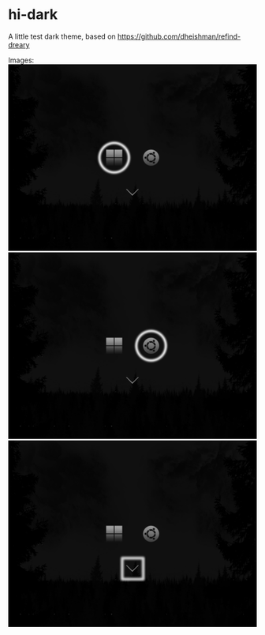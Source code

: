 # hi-dark
A little test dark theme, based on https://github.com/dheishman/refind-dreary

Images:
![Windows](https://github.com/SLywnow/hi-dark/blob/master/screenshot1.jpg?raw=true)
![Kubuntu](https://github.com/SLywnow/hi-dark/blob/master/screenshot2.jpg?raw=true)
![Power off](https://github.com/SLywnow/hi-dark/blob/master/screenshot3.jpg?raw=true)
